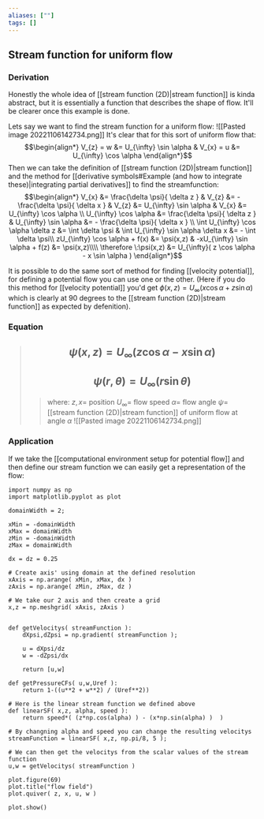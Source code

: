 ```yaml
---
aliases: [""]
tags: []
---
```


## Stream function for uniform flow
### Derivation
Honestly the whole idea of [[stream function (2D)|stream function]] is kinda abstract, but it is essentially a function that describes the shape of flow. It'll be clearer once this example is done.

Lets say we want to find the stream function for a uniform flow:
![[Pasted image 20221106142734.png]]
It's clear that for this sort of uniform flow that:
$$\begin{align*}
V_{z} = w &= U_{\infty} \sin \alpha & V_{x} = u &= U_{\infty} \cos \alpha 
\end{align*}$$
Then we can take the definition of [[stream function (2D)|stream function]] and the method for [[derivative symbols#Example (and how to integrate these)|integrating partial derivatives]] to find the streamfunction:
$$\begin{align*}
V_{x} &= \frac{\delta \psi}{ \delta z } & V_{z} &= - \frac{\delta \psi}{ \delta x }   &  V_{z}  &= U_{\infty} \sin \alpha & V_{x}  &= U_{\infty} \cos \alpha \\
 U_{\infty} \cos \alpha &= \frac{\delta \psi}{ \delta z } & U_{\infty} \sin \alpha &= - \frac{\delta \psi}{ \delta x } \\
\int U_{\infty} \cos \alpha \delta z &= \int \delta \psi & \int U_{\infty} \sin \alpha \delta x &= - \int \delta \psi\\
zU_{\infty} \cos \alpha + f(x) &= \psi(x,z) & -xU_{\infty} \sin \alpha + f(z) &= \psi(x,z)\\\\
\therefore \:\psi(x,z) &= U_{\infty}( z \cos \alpha - x \sin \alpha )
\end{align*}$$

It is possible to do the same sort of method for finding [[velocity potential]], for defining a potential flow you can use one or the other. (Here if you do this method for [[velocity potential]] you'd get $\phi(x,z)= U_{\infty}( x \cos \alpha + z \sin \alpha )$ which is clearly at 90 degrees to the [[stream function (2D)|stream function]] as expected by defenition).

### Equation

> ## $$ \psi(x,z) = U_{\infty}( z \cos \alpha - x \sin \alpha ) $$ 
> ## $$ \psi(r,\theta) = U_{\infty}( r \sin\theta ) $$ 
>> where:
>> $z,x=$ position
>> $U_{\infty}=$ flow speed
>> $\alpha=$ flow angle
>> $\psi=$ [[stream function (2D)|stream function]] of uniform flow at angle $\alpha$
>> ![[Pasted image 20221106142734.png]]

### Application
If we take the [[computational environment setup for potential flow]] and then define our stream function we can easily get a representation of the flow:

```jupyter
import numpy as np
import matplotlib.pyplot as plot

domainWidth = 2;

xMin = -domainWidth
xMax = domainWidth
zMin = -domainWidth
zMax = domainWidth

dx = dz = 0.25

# Create axis' using domain at the defined resolution
xAxis = np.arange( xMin, xMax, dx )
zAxis = np.arange( zMin, zMax, dz )

# We take our 2 axis and then create a grid
x,z = np.meshgrid( xAxis, zAxis )
 

def getVelocitys( streamFunction ):
	dXpsi,dZpsi = np.gradient( streamFunction );
	
	u = dXpsi/dz
	w = -dZpsi/dx
	
	return [u,w]

def getPressureCFs( u,w,Uref ):
	return 1-((u**2 + w**2) / (Uref**2))

# Here is the linear stream function we defined above
def linearSF( x,z, alpha, speed ):
    return speed*( (z*np.cos(alpha) ) - (x*np.sin(alpha) )  )

# By changning alpha and speed you can change the resulting velocitys
streamFunction = linearSF( x,z, np.pi/8, 5 );

# We can then get the velocitys from the scalar values of the stream function
u,w = getVelocitys( streamFunction )

plot.figure(69)
plot.title("flow field")
plot.quiver( z, x, u, w )

plot.show()
```
